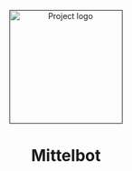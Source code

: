 <p align="center">
  <a href="" rel="noopener">
 <img width=auto height=200px src="#" alt="Project logo"></a>
</p>

<h1 align="center">Mittelbot</h1>